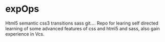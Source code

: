 # expOps
Html5 semantic css3 transitions sass git....
Repo for learing self directed learning of some advanced features of css and html5 and sass, also gain experience in Vcs.
